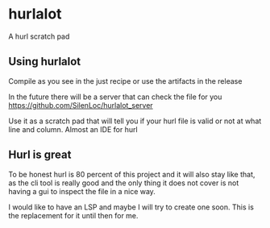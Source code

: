 # hurlalot
A hurl scratch pad

## Using hurlalot

Compile as you see in the just recipe or use the artifacts in the release

In the future there will be a server that can check the file for you
https://github.com/SilenLoc/hurlalot_server

Use it as a scratch pad that will tell you if your hurl file is valid or not at what line and column.
Almost an IDE for hurl

## Hurl is great

To be honest hurl is 80 percent of this project and it will also stay like that, as the cli tool is really good and the only thing it does not cover is not having a gui to inspect the file in a nice way.

I would like to have an LSP and maybe I will try to create one soon. This is the replacement for it until then for me.
